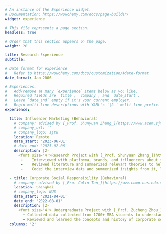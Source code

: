 ```yaml
---
# An instance of the Experience widget.
# Documentation: https://wowchemy.com/docs/page-builder/
widget: experience

# This file represents a page section.
headless: true

# Order that this section appears on the page.
weight: 20

title: Research Experience
subtitle:

# Date format for experience
#   Refer to https://wowchemy.com/docs/customization/#date-format
date_format: Jan 2006

# Experiences.
#   Add/remove as many `experience` items below as you like.
#   Required fields are `title`, `company`, and `date_start`.
#   Leave `date_end` empty if it's your current employer.
#   Begin multi-line descriptions with YAML's `|2-` multi-line prefix.
experience:

  title: Influencer Marketing (Behavioral)
    # company: advised by [_Prof. Shunyuan Zhang_](https://www.acem.sjtu.edu.cn/en/faculty/zhouzucheng.html) from [Shanghai Jiao Tong University](https://www.acem.sjtu.edu.cn/en/)
    # company_url: ''
    # company_logo: sjtu
    location: Remote
    date_start: '2023-06-01'
    # date_end: '2025-02-06'
    description: |2-
      <font size='4'>Research Project with [_Prof. Shunyuan Zhang_](https://www.hbs.edu/faculty/Pages/profile.aspx?facId=1175206) from Harvard Business School
       -	Interviewed with platforma, brands, and influencers about their perspectives on the marketing activities after and before a campaign.
       -	Reviewed literature and summerized relevant theories to help explain the goal alignment between platform, influencer, and brand.
       -	Coded the interview data and summerized insights from it, leading to a new theory about firm-influencer match with platform playing a key role as mediator.

  - title: Corporate Social Responsibility (Behavioral)
    # company: advised by [_Pro. Colin Tan_](https://www.comp.nus.edu.sg/cs/people/ctank/) from [National University of Singapore](https://www.comp.nus.edu.sg/)
    location: Shanghai
    # company_logo: NUS
    date_start: '2021-84-01'
    date_end: '2022-08-01'
    description: |2-
      <font size='4'> Undergraduate Project with [_Prof. Zucheng Zhou_]((https://acem.sjtu.edu.cn/en/faculty/zhouzucheng.html)) from SJTU</font>
        - Collected data collected from 1700+ MBA students to understand the differences in people’s evaluation of the external environment.
        - Reviewed and learned the concepts and history of corporate social responsiblity, generating a 5000-word report.
  columns: '2'
---
```

